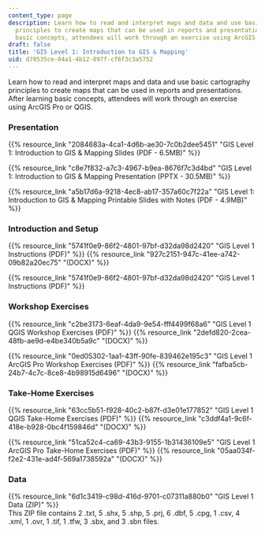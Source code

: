 ```yaml
---
content_type: page
description: Learn how to read and interpret maps and data and use basic cartography
  principles to create maps that can be used in reports and presentations. After learning
  basic concepts, attendees will work through an exercise using ArcGIS Pro or QGIS.
draft: false
title: 'GIS Level 1: Introduction to GIS & Mapping'
uid: d70535ce-04a1-4b12-897f-cf6f3c3a5752
---
```

Learn how to read and interpret maps and data and use basic cartography principles to create maps that can be used in reports and presentations. After learning basic concepts, attendees will work through an exercise using ArcGIS Pro or QGIS.

### Presentation

{{% resource_link "2084683a-4ca1-4d6b-ae30-7c0b2dee5451" "GIS Level 1: Introduction to GIS & Mapping Slides (PDF - 6.5MB)" %}}

{{% resource_link "c8e7f832-a7c3-4967-b9ea-8676f7c3d4bd" "GIS Level 1: Introduction to GIS & Mapping Presentation (PPTX - 30.5MB)" %}}

{{% resource_link "a5b17d6a-9218-4ec8-ab17-357a60c7f22a" "GIS Level 1: Introduction to GIS & Mapping Printable Slides with Notes (PDF - 4.9MB)" %}}

### Introduction and Setup

{{% resource_link "5741f0e9-86f2-4801-97bf-d32da98d2420" "GIS Level 1 Instructions (PDF)" %}} {{% resource_link "927c2151-947c-41ee-a742-09b82a20ec75" "(DOCX)" %}}

{{% resource_link "5741f0e9-86f2-4801-97bf-d32da98d2420" "GIS Level 1 Instructions (PDF)" %}}

### Workshop Exercises

{{% resource_link "c2be3173-6eaf-4da9-9e54-fff4499f68a6" "GIS Level 1 QGIS Workshop Exercises (PDF)" %}} {{% resource_link "2defd820-2cea-48fb-ae9d-e4be340b5a9c" "(DOCX)" %}}

{{% resource_link "0ed05302-1aa1-43ff-90fe-839462e195c3" "GIS Level 1 ArcGIS Pro Workshop Exercises (PDF)" %}} {{% resource_link "fafba5cb-24b7-4c7c-8ce8-4b98915d6496" "(DOCX)" %}}

### Take-Home Exercises

{{% resource_link "63cc5b51-f928-40c2-b87f-d3e01e177852" "GIS Level 1 QGIS Take-Home Exercises (PDF)" %}} {{% resource_link "c3ddf4a1-9c6f-418e-b928-0bc4f159846d" "(DOCX)" %}}

{{% resource_link "51ca52c4-ca69-43b3-9155-1b31436109e5" "GIS Level 1 ArcGIS Pro Take-Home Exercises (PDF)" %}} {{% resource_link "05aa034f-f2e2-431e-ad4f-569a1738592a" "(DOCX)" %}}

### Data

{{% resource_link "6d1c3419-c98d-416d-9701-c07311a880b0" "GIS Level 1 Data (ZIP)" %}}        
This ZIP file contains 2 .txt, 5 .shx, 5 .shp, 5 .prj, 6 .dbf, 5 .cpg, 1 .csv, 4 .xml, 1 .ovr, 1 .tif, 1 .tfw, 3 .sbx, and 3 .sbn files.